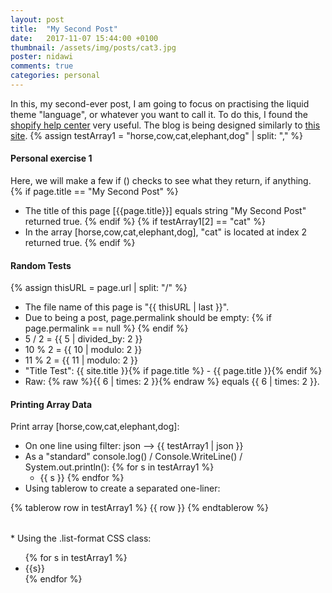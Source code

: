 ```yaml
---
layout: post
title:  "My Second Post"
date:   2017-11-07 15:44:00 +0100
thumbnail: /assets/img/posts/cat3.jpg
poster: nidawi
comments: true
categories: personal
---
```

In this, my second-ever post, I am going to focus on practising the liquid theme "language", or whatever you want to call it. To do this, I found the [shopify help center](https://help.shopify.com/themes/liquid) very useful. The blog is being designed similarly to [this site](https://www.webdesignerdepot.com/).
{% assign testArray1 = "horse,cow,cat,elephant,dog" | split: "," %}

#### Personal exercise 1
Here, we will make a few if () checks to see what they return, if anything.
{% if page.title == "My Second Post" %}
* The title of this page [{{page.title}}] equals string "My Second Post" returned true.
{% endif %}
{% if testArray1[2] == "cat" %}
* In the array [horse,cow,cat,elephant,dog], "cat" is located at index 2 returned true.
{% endif %}

#### Random Tests
{% assign thisURL = page.url | split: "/" %}
* The file name of this page is "{{ thisURL | last }}".
* Due to being a post, page.permalink should be empty: {% if page.permalink == null %}  {% endif %}
* 5 / 2 = {{ 5 | divided_by: 2 }}
* 10 % 2 = {{ 10 | modulo: 2 }}
* 11 % 2 = {{ 11 | modulo: 2 }}
* "Title Test": {{ site.title }}{% if page.title %} - {{ page.title }}{% endif %}
* Raw: 
{% raw %}{{ 6 | times: 2 }}{% endraw %} equals {{ 6 | times: 2 }}.

#### Printing Array Data
Print array [horse,cow,cat,elephant,dog]:
* On one line using filter: json --> {{ testArray1 | json }}
* As a "standard" console.log() / Console.WriteLine() / System.out.println():
{% for s in testArray1 %}
  * {{ s }}
{% endfor %}
* Using tablerow to create a separated one-liner:
<table> 
{% tablerow row in testArray1 %} 
{{ row }} 
{% endtablerow %} 
</table>  
* Using the .list-format CSS class: 
<ul>
{% for s in testArray1 %}
<li class="list-format">
{{s}}
</li>
{% endfor %}
</ul>